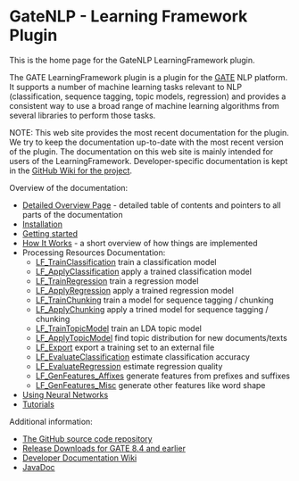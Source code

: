 # GateNLP - Learning Framework Plugin

This is the home page for the GateNLP LearningFramework plugin.

The GATE LearningFramework plugin is a plugin for the [GATE](https://gate.ac.uk/) NLP platform.
It supports a number of machine learning tasks relevant to NLP (classification, sequence tagging, topic models, regression)
and provides a consistent way to use a broad range of machine learning algorithms from
several libraries to perform those tasks.

NOTE: This web site provides the most recent documentation for the plugin. We try
to keep the documentation up-to-date with the most recent version of the plugin.
The documentation on this web site is mainly intended for users of the LearningFramework.
Developer-specific documentation is kept in the
[GitHub Wiki for the project](https://github.com/GateNLP/gateplugin-LearningFramework/wiki).

Overview of the documentation:
* [Detailed Overview Page](Overview) - detailed table of contents and pointers to all parts of the documentation
* [Installation](Installation)
* [Getting started](GettingStarted)
* [How It Works](HowItWorks) - a short overview of how things are implemented
* Processing Resources Documentation:
  * [LF_TrainClassification](LF_TrainClassification) train a classification model
  * [LF_ApplyClassification](LF_ApplyClassification) apply a trained classification model
  * [LF_TrainRegression](LF_TrainRegression) train a regression model
  * [LF_ApplyRegression](LF_ApplyRegression) apply a trained regression model
  * [LF_TrainChunking](LF_TrainChunking) train a model for sequence tagging / chunking
  * [LF_ApplyChunking](LF_ApplyChunking) apply a trined model for sequence tagging / chunking
  * [LF_TrainTopicModel](LF_TrainTopicModel) train an LDA topic model
  * [LF_ApplyTopicModel](LF_ApplyTopicModel) find topic distribution for new documents/texts
  * [LF_Export](LF_Export) export a training set to an external file
  * [LF_EvaluateClassification](LF_EvaluateClassification) estimate classification accuracy
  * [LF_EvaluateRegression](LF_EvaluateRegression) estimate regression quality
  * [LF_GenFeatures_Affixes](LF_GenFeatures_Affixes) generate features from prefixes and suffixes
  * [LF_GenFeatures_Misc](LF_GenFeatures_Misc) generate other features like word shape
* [Using Neural Networks](UsingNeuralNetworks)
* [Tutorials](tutorials/)

Additional information:
* [The GitHub source code repository](https://github.com/GateNLP/gateplugin-LearningFramework)
* [Release Downloads for GATE 8.4 and earlier](https://github.com/GateNLP/gateplugin-LearningFramework/releases)
* [Developer Documentation Wiki](https://github.com/GateNLP/gateplugin-LearningFramework/wiki)
* [JavaDoc](apidocs/)
